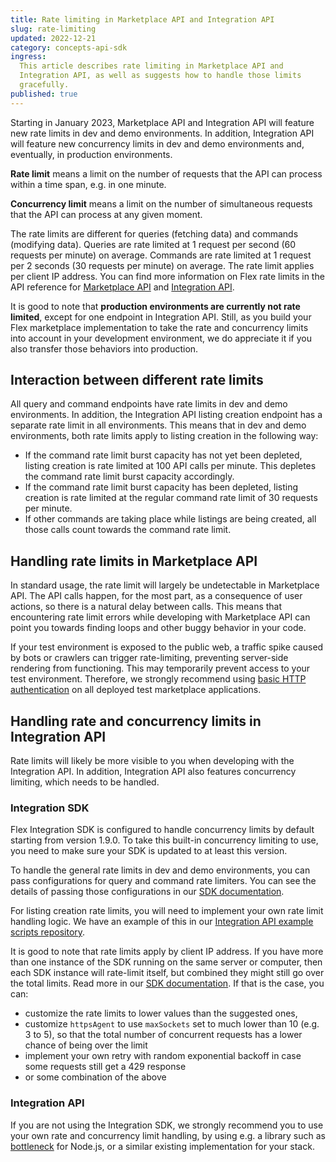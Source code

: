 ```yaml
---
title: Rate limiting in Marketplace API and Integration API
slug: rate-limiting
updated: 2022-12-21
category: concepts-api-sdk
ingress:
  This article describes rate limiting in Marketplace API and
  Integration API, as well as suggests how to handle those limits
  gracefully.
published: true
---
```


Starting in January 2023, Marketplace API and Integration API will
feature new rate limits in dev and demo environments. In addition,
Integration API will feature new concurrency limits in dev and demo
environments and, eventually, in production environments.

<extrainfo title="What are rate limits and concurrency limits?">

**Rate limit** means a limit on the number of requests that the API can
process within a time span, e.g. in one minute.

**Concurrency limit** means a limit on the number of simultaneous
requests that the API can process at any given moment.

</extrainfo>

The rate limits are different for queries (fetching data) and commands
(modifying data). Queries are rate limited at 1 request per second (60
requests per minute) on average. Commands are rate limited at 1 request
per 2 seconds (30 requests per minute) on average. The rate limit
applies per client IP address. You can find more information on Flex
rate limits in the API reference for
[Marketplace API](https://www.sharetribe.com/api-reference/marketplace.html#rate-limits)
and
[Integration API](https://www.sharetribe.com/api-reference/integration.html#rate-limits).

It is good to note that **production environments are currently not rate
limited**, except for one endpoint in Integration API. Still, as you
build your Flex marketplace implementation to take the rate and
concurrency limits into account in your development environment, we do
appreciate it if you also transfer those behaviors into production.

## Interaction between different rate limits

All query and command endpoints have rate limits in dev and demo
environments. In addition, the Integration API listing creation endpoint
has a separate rate limit in all environments. This means that in dev
and demo environments, both rate limits apply to listing creation in the
following way:

- If the command rate limit burst capacity has not yet been depleted,
  listing creation is rate limited at 100 API calls per minute. This
  depletes the command rate limit burst capacity accordingly.
- If the command rate limit burst capacity has been depleted, listing
  creation is rate limited at the regular command rate limit of 30
  requests per minute.
- If other commands are taking place while listings are being created,
  all those calls count towards the command rate limit.

## Handling rate limits in Marketplace API

In standard usage, the rate limit will largely be undetectable in
Marketplace API. The API calls happen, for the most part, as a
consequence of user actions, so there is a natural delay between calls.
This means that encountering rate limit errors while developing with
Marketplace API can point you towards finding loops and other buggy
behavior in your code.

If your test environment is exposed to the public web, a traffic spike
caused by bots or crawlers can trigger rate-limiting, preventing
server-side rendering from functioning. This may temporarily prevent
access to your test environment. Therefore, we strongly recommend using
[basic HTTP authentication](/tutorial/deploy-to-render/#enable-http-basic-access-authentication)
on all deployed test marketplace applications.

## Handling rate and concurrency limits in Integration API

Rate limits will likely be more visible to you when developing with the
Integration API. In addition, Integration API also features concurrency
limiting, which needs to be handled.

### Integration SDK

Flex Integration SDK is configured to handle concurrency limits by
default starting from version 1.9.0. To take this built-in concurrency
limiting to use, you need to make sure your SDK is updated to at least
this version.

To handle the general rate limits in dev and demo environments, you can
pass configurations for query and command rate limiters. You can see the
details of passing those configurations in our
[SDK documentation](https://sharetribe.github.io/flex-integration-sdk-js/rate-limits.html).

For listing creation rate limits, you will need to implement your own
rate limit handling logic. We have an example of this in our
[Integration API example scripts repository](https://github.com/sharetribe/flex-integration-api-examples/blob/master/scripts/create-listings.js).

It is good to note that rate limits apply by client IP address. If you
have more than one instance of the SDK running on the same server or
computer, then each SDK instance will rate-limit itself, but combined
they might still go over the total limits. Read more in our
[SDK documentation](https://sharetribe.github.io/flex-integration-sdk-js/rate-limits.html).
If that is the case, you can:

- customize the rate limits to lower values than the suggested ones,
- customize `httpsAgent` to use `maxSockets` set to much lower than 10
  (e.g. 3 to 5), so that the total number of concurrent requests has a
  lower chance of being over the limit
- implement your own retry with random exponential backoff in case some
  requests still get a 429 response
- or some combination of the above

### Integration API

If you are not using the Integration SDK, we strongly recommend you to
use your own rate and concurrency limit handling, by using e.g. a
library such as [bottleneck](https://www.npmjs.com/package/bottleneck)
for Node.js, or a similar existing implementation for your stack.
